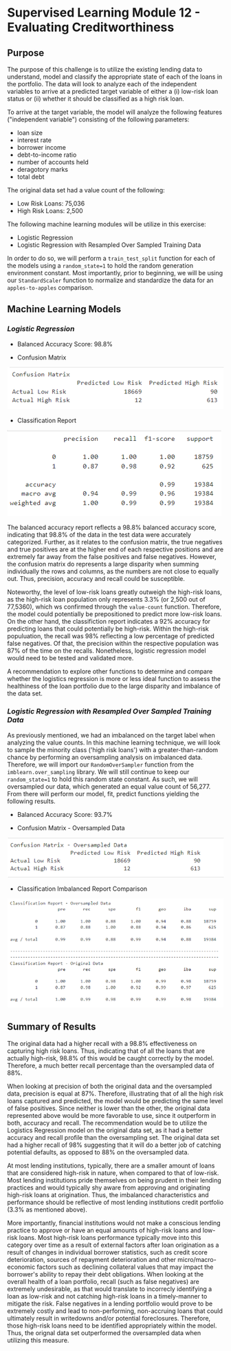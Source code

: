 # Supervised Learning Module 12 - Evaluating Creditworthiness

## Purpose

The purpose of this challenge is to utilize the existing lending data to understand, model and classify the appropriate state of each of the loans in the portfolio. The data will look to analyze each of the independent variables to arrive at a predicted target variable of either a (i) low-risk loan status or (ii) whether it should be classified as a high risk loan.  

To arrive at the target variable, the model will analyze the following features ("independent variable") consisting of the following parameters:

* loan size
* interest rate
* borrower income
* debt-to-income ratio
* number of accounts held
* deragotory marks
* total debt 

The original data set had a value count of the following:

* Low Risk Loans: 75,036
* High Risk Loans: 2,500

The following machine learning modules will be utilize in this exercise:

* Logistic Regression 
* Logistic Regression with Resampled Over Sampled Training Data

In order to do so, we will perform a `train_test_split` function for each of the models using a `random_state=1` to hold the random generation environment constant. Most importantly, prior to beginning, we will be using our `StandardScaler` function to normalize and standardize the data for an `apples-to-apples` comparison. 

## Machine Learning Models

### *Logistic Regression* 

* Balanced Accuracy Score: 98.8%

* Confusion Matrix 

![Confusion_Matrix_Original.png](Images/Confusion_Matrix_Original.png)

* Classification Report 

![Classification_Report_Original.png](Images/Classification_Report_Original.png)


The balanced accuracy report reflects a 98.8% balanced accuracy score, indicating that 98.8% of the data in the test data were accurately categorized. Further, as it relates to the confusion matrix, the true negatives and true positives are at the higher end of each respective positions and are extremely far away from the false positives and false negatives. However, the confusion matrix do represents a large disparity when summing individually the rows and columns, as the numbers are not close to equally out. Thus, precision, accuracy and recall could be susceptible. 

Noteworthy, the level of low-risk loans greatly outweigh the high-risk loans, as the high-risk loan population only represents 3.3% (or 2,500 out of 77,5360), which ws confirmed through the `value-count` function. Therefore, the model could potentially be prepositioned to predict more low-risk loans. On the other hand, the classifiction report indicates a 92% accuracy for predicting loans that could potentially be high-risk.  Within the high-risk populuation, the recall was 98% reflecting a low percentage of predicted false negatives. Of that, the precision within the respective population was 87% of the time on the recalls.  Nonetheless, logistic regression model would need to be tested and validated more. 

A recommendation to explore other functions to determine and compare whether the logistics regression is more or less ideal function to assess the healthiness of the loan portfolio due to the large disparity and imbalance of the data set.

### *Logistic Regression with Resampled Over Sampled Training Data*

As previously mentioned, we had an imbalanced on the target label when analyzing the value counts.  In this machine learning technique, we will look to sample the minority class ('high risk loans') with a greater-than-random chance by performing an oversampling analysis on imbalanced data.  Therefore, we will import our `RandomOverSampler` function from the `imblearn.over_sampling` library. We will still continue to keep our `random_state=1` to hold this random state constant.  As such, we will oversampled our data, which generated an equal value count of 56,277.  From there will perform our model, fit, predict functions yielding the following results. 

* Balanced Accuracy Score: 93.7%

* Confusion Matrix - Oversampled Data

![Confusion_Matrix_Oversampled.png](Images/Confusion_Matrix_Oversampled.png)

* Classification Imbalanced Report Comparison 

![Classification_Imbalanced_Report.png](Images/Classification_Imbalanced_Report.png)


## Summary of Results


The original data had a higher recall with a 98.8% effectiveness on capturing high risk loans. Thus, indicating that of all the loans that are actually high-risk, 98.8% of this would be caught correctly by the model. Therefore, a much better recall percentage than the oversampled data of 88%. 

When looking at precision of both the original data and the oversampled data, precision is equal at 87%. Therefore, illustrating that of all the high risk loans captured and predicted, the model would be predicting the same level of false positives. Since neither is lower than the other, the original data represented above would be more favorable to use, since it outperform in both, accuracy and recall. The recommendation would be to utilize the Logistics Regression model on the original data set, as it had a better accuracy and recall profile than the oversampling set. The original data set had a higher recall of 98% suggesting that it will do a better job of catching potential defaults, as opposed to 88% on the oversampled data. 

At most lending institutions, typically, there are a smaller amount of loans that are considered high-risk in nature, when compared to that of low-risk.  Most lending institutions pride themselves on being prudent in their lending practices and would typically shy aware from approving and originating high-risk loans at origination. Thus, the imbalanced characteristics and performance should be reflective of most lending institutions credit portfolio (3.3% as mentioned above). 

More importantly, financial institutions would not make a conscious lending practice to approve or have an equal amounts of high-risk loans and low-risk loans. Most high-risk loans performance typically move into this category over time as a result of external factors after loan origination as a result of changes in individual borrower statistics, such as credit score deterioration, sources of repayment deterioration and other micro/macro-economic factors such as declining collateral values that may impact the borrower's ability to repay their debt obligations. When looking at the overall health of a loan portfolio, recall (such as false negatives) are extremely undesirable, as that would translate to incorrecly identifying a loan as low-risk and not catching high-risk loans in a timely-manner to mitigate the risk.  False negatives in a lending portfolio would prove to be extremely costly and lead to non-performing, non-accruing loans that could ultimately result in writedowns and/or potential foreclosures. Therefore, those high-risk loans need to be identified appropriately within the model. Thus, the orignal data set outperformed the oversampled data when utilizing this measure. 